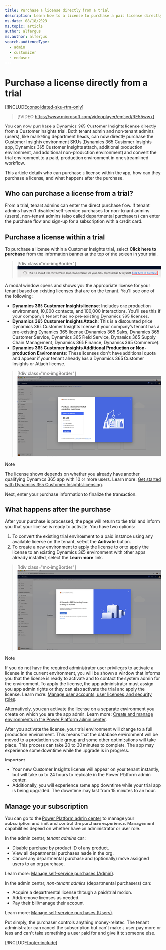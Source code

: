 ```yaml
---
title: Purchase a license directly from a trial
description: Learn how to a license to purchase a paid license directly within a Dynamics 365 Customer Insights trial.
ms.date: 08/18/2023
ms.topic: article
author: alfergus
ms.author: alfergus
search.audienceType: 
  - admin
  - customizer
  - enduser
---
```


# Purchase a license directly from a trial

[!INCLUDE[consolidated-sku-rtm-only](./includes/consolidated-sku-rtm-only.md)]

> [!VIDEO https://www.microsoft.com/videoplayer/embed/RE55wwx]

You can now purchase a Dynamics 365 Customer Insights license directly from a Customer Insights trial. Both tenant admin and non-tenant admins (users), like marketing department heads, can now directly purchase the Customer Insights environment SKUs (Dynamics 365 Customer Insights app, Dynamics 365 Customer Insights attach, additional production environment, and additional non-production environment) and convert the trial environment to a paid, production environment in one streamlined workflow.

This article details who can purchase a license within the app, how can they purchase a license, and what happens after the purchase.

## Who can purchase a license from a trial?

From a trial, tenant admins can enter the direct purchase flow. If tenant admins haven't disabled self-service purchases for non-tenant admins (users), non-tenant admins (also called departmental purchasers) can enter the purchase flow and sign-up for a subscription with a credit card.

## Purchase a license within a trial

To purchase a license within a Customer Insights trial, select **Click here to purchase** from the information banner at the top of the screen in your trial.

> [!div class="mx-imgBorder"]
> ![Screenshot of top purchase banner.](media/direct-purhcase-top-banner.png "Screenshot of top purchase banner")

A modal window opens and shows you the appropriate license for your tenant based on existing licenses that are on the tenant. You'll see one of the following:

- **Dynamics 365 Customer Insights license**: Includes one production environment, 10,000 contacts, and 100,000 interactions. You'll see this if your company’s tenant has no pre-existing Dynamics 365 licenses.
- **Dynamics 365 Customer Insights Attach**: This is a discounted price Dynamics 365 Customer Insights license if your company’s tenant has a pre-existing Dynamics 365 license (Dynamics 365 Sales, Dynamics 365 Customer Service, Dynamics 365 Field Service, Dynamics 365 Supply Chain Management, Dynamics 365 Finance, Dynamics 365 Commerce).
- **Dynamics 365 Customer Insights Additional Production or Non-production Environments**: These licenses don't have additional quota and appear if your tenant already has a Dynamics 365 Customer Insights or Attach license.

> [!div class="mx-imgBorder"]
> ![Screenshot of the purchase modal window.](media/direct-purchase-modal.png "Screenshot of the purchase modal window")

> [!NOTE]
> The license shown depends on whether you already have another qualifying Dynamics 365 app with 10 or more users. Learn more: [Get started with Dynamics 365 Customer Insights licensing](marketing-license.md).

Next, enter your purchase information to finalize the transaction.

## What happens after the purchase

After your purchase is processed, the page will return to the trial and inform you that your license is ready to activate. You have two options:

1. To convert the existing trial environment to a paid instance using any available license on the tenant, select the **Activate** button.
1. To create a new environment to apply the license to or to apply the license to an existing Dynamics 365 environment with other apps already installed, select the **Learn more** link.

> [!div class="mx-imgBorder"]
> ![Screenshot of the activate window.](media/direct-purchase-activate.png "Screenshot of the activate window")

> [!NOTE]
> If you do not have the required administrator user privileges to activate a license in the current environment, you will be shown a window that informs you that the license is ready to activate and to contact the system admin for the environment. To apply the license, the app administrator must assign you app admin rights or they can also activate the trial and apply the license. Learn more: [Manage user accounts, user licenses, and security roles](admin-users-licenses-roles.md).
>
> Alternatively, you can activate the license on a separate environment you create on which you are the app admin. Learn more: [Create and manage environments in the Power Platform admin center](/power-platform/admin/create-environment).

After you activate the license, your trial environment will change to a full production environment. This means that the database environment will be moved to a production scale group and some other optimizations will take place. This process can take 20 to 30 minutes to complete. The app may experience some downtime while the upgrade is in progress.

> [!IMPORTANT]
> - Your new Customer Insights license will appear on your tenant instantly, but will take up to 24 hours to replicate in the Power Platform admin center. 
> - Additionally, you will experience some app downtime while your trial app is being upgraded. The downtime may last from 15 minutes to an hour.

## Manage your subscription

You can go to the [Power Platform admin center](https://admin.microsoft.com/) to manage your subscription and limit and control the purchase experience. Management capabilities depend on whether have an administrator or user role.

In the admin center, *tenant admins* can:
- Disable purchase by product ID of any product.
- View all departmental purchases made in the org.
- Cancel any departmental purchase and (optionally) move assigned users to an org purchase.

Learn more: [Manage self-service purchases (Admin)](/microsoft-365/commerce/subscriptions/manage-self-service-purchases-admins).

In the admin center, *non-tenant admins* (departmental purchasers) can:
- Acquire a departmental license through a paid/trial motion.
- Add/remove licenses as needed.
- Pay their bill/manage their account.

Learn more: [Manage self-service purchases (Users)](/microsoft-365/commerce/subscriptions/manage-self-service-purchases-users).

Put simply, the purchaser controls anything money-related. The tenant administrator can cancel the subscription but can't make a user pay more or less and can't take something a user paid for and give it to someone else.

[!INCLUDE[footer-include](./includes/footer-banner.md)]
